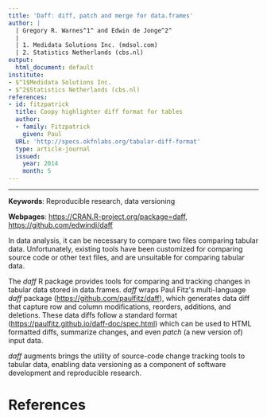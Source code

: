 ```yaml
---
title: 'Daff: diff, patch and merge for data.frames'
author: |
  | Gregory R. Warnes^1^ and Edwin de Jonge^2^
  |
  | 1. Medidata Solutions Inc. (mdsol.com)
  | 2. Statistics Netherlands (cbs.nl) 
output:
  html_document: default
institute:
- $^1$Medidata Solutions Inc.
- $^2$Statistics Netherlands (cbs.nl)
references:
- id: fitzpatrick
  title: Coopy highlighter diff format for tables
  author:
  - family: Fitzpatrick
    given: Paul
  URL: 'http://specs.okfnlabs.org/tabular-diff-format'
  type: article-journal
  issued:
    year: 2014
    month: 5
---
```


---

**Keywords**: Reproducible research, data versioning

**Webpages**: https://CRAN.R-project.org/package=daff, https://github.com/edwindj/daff

In data analysis, it can be necessary to compare two files comparing tabular data.  Unfortunately, existing tools have been  customized for comparing source code or other text files, and are unsuitable for comparing tabular data.    

The *daff* R package provides tools for comparing and tracking changes in tabular data stored in data.frames.  *daff* wraps Paul Fitz's multi-language *daff* package (https://github.com/paulfitz/daff), which generates data diff that capture row and column modifications, reorders, additions, and deletions.   These data diffs follow a standard format (https://paulfitz.github.io/daff-doc/spec.html) which can be used to HTML formatted diffs, summarize changes, and even _patch_ (a new version of) input data.

*daff* augments brings the utility of source-code change tracking tools to tabular data, enabling data versioning as a component of software development and reproducible research.

# References
